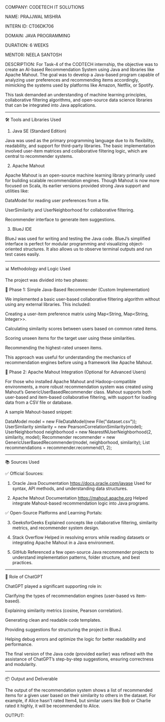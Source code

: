 COMPANY: CODETECH IT SOLUTIONS  

NAME: PRAJJWAL MISHRA  

INTERN ID: CT06DK706 

DOMAIN: JAVA PROGRAMMING  

DURATION: 6 WEEKS  

MENTOR: NEELA SANTOSH  

DESCRIPTION: For Task-4 of the CODTECH internship, the objective was to create an AI-based Recommendation System using Java and libraries like Apache Mahout. The goal was to develop a Java-based program capable of analyzing user preferences and recommending items accordingly, mimicking the systems used by platforms like Amazon, Netflix, or Spotify.

This task demanded an understanding of machine learning principles, collaborative filtering algorithms, and open-source data science libraries that can be integrated into Java applications.


---

🛠️ Tools and Libraries Used

1. Java SE (Standard Edition)

Java was used as the primary programming language due to its flexibility, readability, and support for third-party libraries. The basic implementation involved user-item matrices and collaborative filtering logic, which are central to recommender systems.

2. Apache Mahout

Apache Mahout is an open-source machine learning library primarily used for building scalable recommendation engines. Though Mahout is now more focused on Scala, its earlier versions provided strong Java support and utilities like:

DataModel for reading user preferences from a file.

UserSimilarity and UserNeighborhood for collaborative filtering.

Recommender interface to generate item suggestions.


3. BlueJ IDE

BlueJ was used for writing and testing the Java code. BlueJ’s simplified interface is perfect for modular programming and visualizing object-oriented structures. It also allows us to observe terminal outputs and run test cases easily.


---

📊 Methodology and Logic Used

The project was divided into two phases:

🔹 Phase 1: Simple Java-Based Recommender (Custom Implementation)

We implemented a basic user-based collaborative filtering algorithm without using any external libraries. This included:

Creating a user-item preference matrix using Map<String, Map<String, Integer>>.

Calculating similarity scores between users based on common rated items.

Scoring unseen items for the target user using these similarities.

Recommending the highest-rated unseen items.


This approach was useful for understanding the mechanics of recommendation engines before using a framework like Apache Mahout.

🔹 Phase 2: Apache Mahout Integration (Optional for Advanced Users)

For those who installed Apache Mahout and Hadoop-compatible environments, a more robust recommendation system was created using Mahout’s GenericUserBasedRecommender class. Mahout supports both user-based and item-based collaborative filtering, with support for loading data from a CSV file or database.

A sample Mahout-based snippet:

DataModel model = new FileDataModel(new File("dataset.csv"));
UserSimilarity similarity = new PearsonCorrelationSimilarity(model);
UserNeighborhood neighborhood = new NearestNUserNeighborhood(2, similarity, model);
Recommender recommender = new GenericUserBasedRecommender(model, neighborhood, similarity);
List<RecommendedItem> recommendations = recommender.recommend(1, 2);


---

📚 Sources Used

✅ Official Sources:

1. Oracle Java Documentation
https://docs.oracle.com/javase
Used for syntax, API methods, and understanding data structures.


2. Apache Mahout Documentation
https://mahout.apache.org
Helped integrate Mahout-based recommendation logic into Java programs.



✅ Open-Source Platforms and Learning Portals:

3. GeeksforGeeks
Explained concepts like collaborative filtering, similarity metrics, and recommender system design.


4. Stack Overflow
Helped in resolving errors while reading datasets or integrating Apache Mahout in a Java environment.


5. GitHub
Referenced a few open-source Java recommender projects to understand implementation patterns, folder structure, and best practices.




---

🤖 Role of ChatGPT

ChatGPT played a significant supporting role in:

Clarifying the types of recommendation engines (user-based vs item-based).

Explaining similarity metrics (cosine, Pearson correlation).

Generating clean and readable code templates.

Providing suggestions for structuring the project in BlueJ.

Helping debug errors and optimize the logic for better readability and performance.


The final version of the Java code (provided earlier) was refined with the assistance of ChatGPT’s step-by-step suggestions, ensuring correctness and modularity.


---

📦 Output and Deliverable

The output of the recommendation system shows a list of recommended items for a given user based on their similarity to others in the dataset. For example, if Alice hasn't rated Item4, but similar users like Bob or Charlie rated it highly, it will be recommended to Alice.


OUTPUT: 
